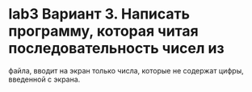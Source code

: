 # lab3 Вариант 3. Написать программу, которая читая последовательность чисел из
файла, вводит на экран только числа, которые не содержат цифры, введенной с экрана.
